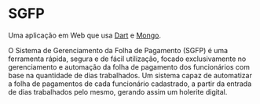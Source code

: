 # SGFP

Uma aplicação em Web que usa [Dart](https://dart.dev/) e
[Mongo](https://www.mongodb.com/).

O Sistema de Gerenciamento da Folha de Pagamento (SGFP) é uma ferramenta rápida, segura e de fácil utilização, focado exclusivamente no gerenciamento e automação da folha de pagamento dos funcionários com base na quantidade de dias trabalhados. Um sistema capaz de automatizar a folha de pagamentos de cada funcionário cadastrado, a partir da entrada de dias trabalhados pelo mesmo, gerando assim um holerite digital.
